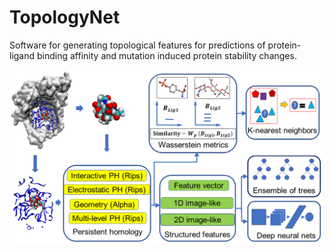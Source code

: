 # TopologyNet
Software for generating topological features for predictions of protein-ligand binding affinity and mutation induced protein stability changes.

<img src="https://github.com/WeilabMSU/TopologyNet/blob/master/fig/binding_figure.PNG" width="500">

